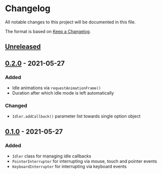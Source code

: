 # Changelog

All notable changes to this project will be documented in this file.

The format is based on [Keep a Changelog](https://keepachangelog.com/en/1.0.0/).

## [Unreleased]

## [0.2.0] - 2021-05-27

### Added

- Idle animations via `requestAnimationFrame()`
- Duration after which idle mode is left automatically

### Changed

- `Idler.addCallback()` parameter list towards single option object

## [0.1.0] - 2021-05-27

### Added

- `Idler` class for managing idle callbacks
- `PointerInterrupter` for interrupting via mouse, touch and pointer events
- `KeyboardInterrupter` for interrupting via keyboard events

[unreleased]: https://github.com/IMAGINARY/idler/compare/v0.2.0...HEAD
[0.2.0]: https://github.com/IMAGINARY/idler/compare/v0.1.0...v0.2.0
[0.1.0]: https://github.com/IMAGINARY/idler/compare/v0.0.0...v0.1.0
